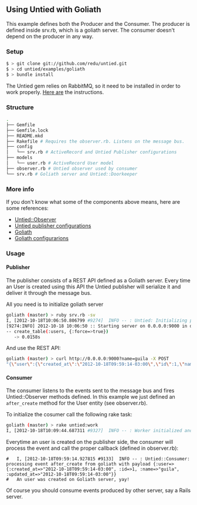 ## Using Untied with Goliath

This example defines both the Producer and the Consumer. The producer is defined inside srv.rb, which is a goliath server. The consumer doesn't depend on the producer in any way.

### Setup

```sh
$ > git clone git://github.com/redu/untied.git
$ > cd untied/examples/goliath
$ > bundle install
```

The Untied gem relies on RabbitMQ, so it need to be installed in order to work properly. [Here are](http://www.rabbitmq.com/download.html) the instructions.

### Structure

```sh
.
├── Gemfile
├── Gemfile.lock
├── README.mkd
├── Rakefile # Requires the observer.rb. Listens on the message bus.
├── config
│   └── srv.rb # ActiveRecord and Untied Publisher configurations
├── models
│   └── user.rb # ActiveRecord User model
├── observer.rb # Untied observer used by consumer
└── srv.rb # Goliath server and Untied::Doorkeeper
```

### More info

If you don't know what some of the components above means, here are some references:

- [Untied::Observer](https://github.com/redu/untied#consumer)
- [Untied publisher configurations](https://github.com/redu/untied#publisher)
- [Goliath](http://postrank-labs.github.com/goliath/)
- [Goliath configurarions](https://github.com/postrank-labs/goliath/wiki/Configuration)

### Usage

#### Publisher

The publisher consists of a REST API defined as a Goliath server. Every time an User is created using this API the Untied publisher will serialize it and deliver it through the message bus.

All you need is to initialize goliath server

```sh
goliath (master) > ruby srv.rb -sv
I, [2012-10-18T10:06:50.806799 #9274]  INFO -- : Untied: Initializing publisher observer
[9274:INFO] 2012-10-18 10:06:50 :: Starting server on 0.0.0.0:9000 in development mode. Watch out for stones.
-- create_table(:users, {:force=>true})
   -> 0.0158s
```

And use the REST API:

```sh
goliath (master) > curl http://0.0.0.0:9000?name=guila -X POST
"{\"user\":{\"created_at\":\"2012-10-18T09:59:14-03:00\",\"id\":1,\"name\":\"guila\",\"updated_at\":\"2012-10-18T09:59:14-03:00\"}}"
```

#### Consumer

The consumer listens to the events sent to the message bus and fires Untied::Observer methods defined. In this example we just defined an ``after_create`` method for the User entity (see observer.rb).

To initialize the cosumer call the following rake task:

```sh
goliath (master) > rake untied:work
I, [2012-10-18T10:09:44.687311 #9327]  INFO -- : Worker initialized and listening
```

Everytime an user is created on the publisher side, the consumer will process the event and call the proper callback (defined in observer.rb):

```
#   I, [2012-10-18T09:59:14.927815 #9133]  INFO -- : Untied::Consumer: processing event after_create from goliath with payload {:user=>{:created_at=>"2012-10-18T09:59:14-03:00", :id=>1, :name=>"guila", :updated_at=>"2012-10-18T09:59:14-03:00"}}
#   An user was created on Goliath server, yay!
```

Of course you should consume events produced by other server, say a Rails server.
